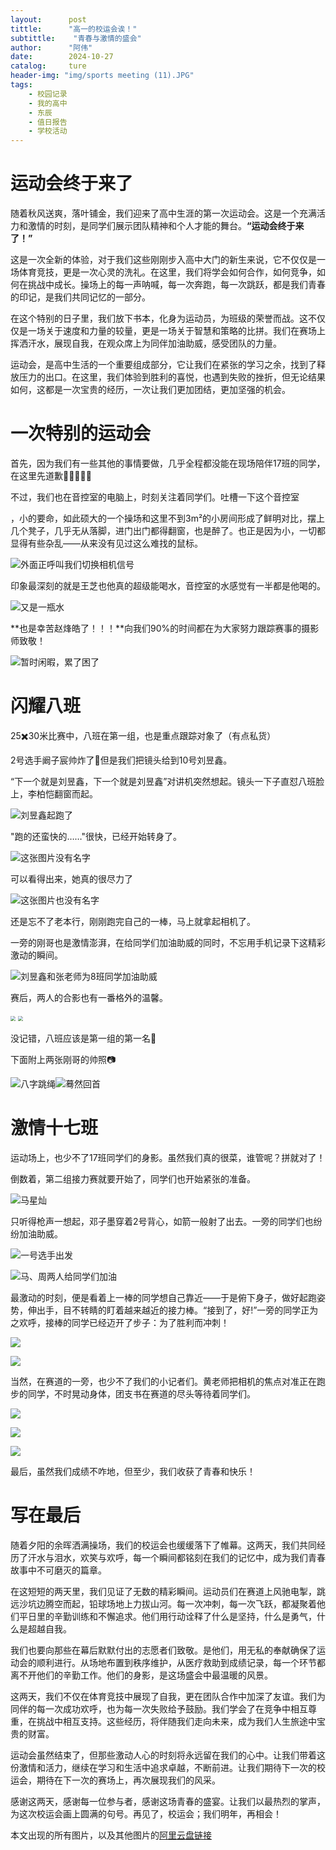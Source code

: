 ```yaml
---
layout:      post
tittle:      "高一的校运会诶！"
subtittle:    "青春与激情的盛会"
author:      "阿伟"
date:        2024-10-27
catalog:     ture
header-img: "img/sports meeting (11).JPG"
tags: 
    - 校园记录
    - 我的高中
    - 东辰
    - 值日报告	
    - 学校活动
---
```


# 运动会终于来了

随着秋风送爽，落叶铺金，我们迎来了高中生涯的第一次运动会。这是一个充满活力和激情的时刻，是同学们展示团队精神和个人才能的舞台。**“运动会终于来了！”**

这是一次全新的体验，对于我们这些刚刚步入高中大门的新生来说，它不仅仅是一场体育竞技，更是一次心灵的洗礼。在这里，我们将学会如何合作，如何竞争，如何在挑战中成长。操场上的每一声呐喊，每一次奔跑，每一次跳跃，都是我们青春的印记，是我们共同记忆的一部分。

在这个特别的日子里，我们放下书本，化身为运动员，为班级的荣誉而战。这不仅仅是一场关于速度和力量的较量，更是一场关于智慧和策略的比拼。我们在赛场上挥洒汗水，展现自我，在观众席上为同伴加油助威，感受团队的力量。

运动会，是高中生活的一个重要组成部分，它让我们在紧张的学习之余，找到了释放压力的出口。在这里，我们体验到胜利的喜悦，也遇到失败的挫折，但无论结果如何，这都是一次宝贵的经历，一次让我们更加团结，更加坚强的机会。

# 一次特别的运动会

首先，因为我们有一些其他的事情要做，几乎全程都没能在现场陪伴17班的同学，在这里先道歉🙇🙇‍♂️🙇‍♀️

不过，我们也在音控室的电脑上，时刻关注着同学们。吐槽一下这个音控室

，小的要命，如此硕大的一个操场和这里不到3m²的小房间形成了鲜明对比，摆上几个凳子，几乎无从落脚，进门出门都得翻窗，也是醉了。也正是因为小，一切都显得有些杂乱——从来没有见过这么难找的鼠标。

![外面正呼叫我们切换相机信号](https://pic.imgdb.cn/item/671da19ad29ded1a8ccd5534.jpg)

印象最深刻的就是王芝也他真的超级能喝水，音控室的水感觉有一半都是他喝的。

![又是一瓶水](https://pic.imgdb.cn/item/671da178d29ded1a8ccd3a23.jpg)

**也是幸苦赵烽皓了！！！**向我们90%的时间都在为大家努力跟踪赛事的摄影师致敬！

![暂时闲暇，累了困了](https://pic.imgdb.cn/item/671da18ad29ded1a8ccd4a24.jpg)

# 闪耀八班

25✖️30米比赛中，八班在第一组，也是重点跟踪对象了（有点私货）

2号选手阚子宸帅炸了🥳但是我们把镜头给到10号刘昱鑫。

“下一个就是刘昱鑫，下一个就是刘昱鑫”对讲机突然想起。镜头一下子直怼八班脸上，李柏恺翻窗而起。

![刘昱鑫起跑了](https://pic.imgdb.cn/item/671da176d29ded1a8ccd3892.jpg)

"跑的还蛮快的……"很快，已经开始转身了。

![这张图片没有名字](https://pic.imgdb.cn/item/671da177d29ded1a8ccd3902.jpg)

可以看得出来，她真的很尽力了

![这张图片也没有名字](https://pic.imgdb.cn/item/671da178d29ded1a8ccd39ab.jpg)

还是忘不了老本行，刚刚跑完自己的一棒，马上就拿起相机了。

一旁的刚哥也是激情澎湃，在给同学们加油助威的同时，不忘用手机记录下这精彩激动的瞬间。



![刘昱鑫和张老师为8班同学加油助威](https://pic.imgdb.cn/item/671da188d29ded1a8ccd4890.jpg)

赛后，两人的合影也有一番格外的温馨。

<img src="https://pic.imgdb.cn/item/671da189d29ded1a8ccd4922.jpg" style="zoom:50%;" /> <img src="https://pic.imgdb.cn/item/671da18ad29ded1a8ccd4989.jpg" style="zoom:50%;" />

没记错，八班应该是第一组的第一名🥇

下面附上两张刚哥的帅照📷



![八字跳绳](https://pic.imgdb.cn/item/671da1b8d29ded1a8ccd6b94.jpg)![蓦然回首](https://pic.imgdb.cn/item/671da1b8d29ded1a8ccd6bcf.jpg)

# 激情十七班



运动场上，也少不了17班同学们的身影。虽然我们真的很菜，谁管呢？拼就对了！

倒数着，第二组接力赛就要开始了，同学们也开始紧张的准备。

![马星灿](https://pic.imgdb.cn/item/671da19ad29ded1a8ccd557d.jpg)

只听得枪声一想起，邓子墨穿着2号背心，如箭一般射了出去。一旁的同学们也纷纷加油助威。

![一号选手出发](https://pic.imgdb.cn/item/671da19bd29ded1a8ccd55cc.jpg)

![马、周两人给同学们加油](https://pic.imgdb.cn/item/671da1b8d29ded1a8ccd6b80.jpg)

最激动的时刻，便是看着上一棒的同学想自己靠近——于是俯下身子，做好起跑姿势，伸出手，目不转睛的盯着越来越近的接力棒。“接到了，好!”一旁的同学正为之欢呼，接棒的同学已经迈开了步子：为了胜利而冲刺！

![](https://pic.imgdb.cn/item/671da19bd29ded1a8ccd561d.jpg)

![](https://pic.imgdb.cn/item/671da19cd29ded1a8ccd568d.jpg)

当然，在赛道的一旁，也少不了我们的小记者们。黄老师把相机的焦点对准正在跑步的同学，不时晃动身体，团支书在赛道的尽头等待着同学们。

![](https://pic.imgdb.cn/item/671da1add29ded1a8ccd64f3.jpg)

![](https://pic.imgdb.cn/item/671da1acd29ded1a8ccd6445.jpg)

![](https://pic.imgdb.cn/item/671da1add29ded1a8ccd653d.jpg)

最后，虽然我们成绩不咋地，但至少，我们收获了青春和快乐！

# 写在最后

随着夕阳的余晖洒满操场，我们的校运会也缓缓落下了帷幕。这两天，我们共同经历了汗水与泪水，欢笑与欢呼，每一个瞬间都铭刻在我们的记忆中，成为我们青春故事中不可磨灭的篇章。

在这短短的两天里，我们见证了无数的精彩瞬间。运动员们在赛道上风驰电掣，跳远沙坑边腾空而起，铅球场地上力拔山河。每一次冲刺，每一次飞跃，都凝聚着他们平日里的辛勤训练和不懈追求。他们用行动诠释了什么是坚持，什么是勇气，什么是超越自我。

我们也要向那些在幕后默默付出的志愿者们致敬。是他们，用无私的奉献确保了运动会的顺利进行。从场地布置到秩序维护，从医疗救助到成绩记录，每一个环节都离不开他们的辛勤工作。他们的身影，是这场盛会中最温暖的风景。

这两天，我们不仅在体育竞技中展现了自我，更在团队合作中加深了友谊。我们为同伴的每一次成功欢呼，也为每一次失败给予鼓励。我们学会了在竞争中相互尊重，在挑战中相互支持。这些经历，将伴随我们走向未来，成为我们人生旅途中宝贵的财富。

运动会虽然结束了，但那些激动人心的时刻将永远留在我们的心中。让我们带着这份激情和活力，继续在学习和生活中追求卓越，不断前进。让我们期待下一次的校运会，期待在下一次的赛场上，再次展现我们的风采。

感谢这两天，感谢每一位参与者，感谢这场青春的盛宴。让我们以最热烈的掌声，为这次校运会画上圆满的句号。再见了，校运会；我们明年，再相会！



本文出现的所有图片，以及其他图片的[阿里云盘链接](https://www.alipan.com/s/u4oohQb8DHH)
